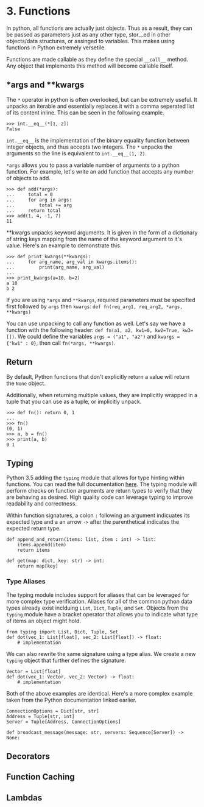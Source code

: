 # 3. Functions

In python, all functions are actually just objects. Thus as a result, they can be passed as parameters just as any other type, stor__ed in other objects/data structures, or assinged to variables. This makes using functions in Python extremely versetile. 

Functions are made callable as they define the special `__call__` method. Any object that implements this method will become callable itself.

## *args and **kwargs
The `*` operator in python is often overlooked, but can be extremely useful. It unpacks an iterable and essentially replaces it with a comma seperated list of its content inline. This can be seen in the following example.

```
>>> int.__eq__(*[1, 2])
False
```
`int.__eq__` is the implementation of the binary equality function between integer objects, and thus accepts two integers. The `*` unpacks the arguments so the line is equivalent to `int.__eq__(1, 2)`.

`*args` allows you to pass a variable number of arguments to a python function. For example, let's write an add function that accepts any number of objects to add.
```
>>> def add(*args):
...     total = 0
...     for arg in args:
...         total += arg
...     return total 
>>> add(1, 4, -1, 7)
11
```
**kwargs unpacks keyword arguments. It is given in the form of a dictionary of string keys mapping from the name of the keyword argument to it's value. Here's an example to demonstrate this.
```
>>> def print_kwargs(**kwargs):
...     for arg_name, arg_val in kwargs.items():
...         print(arg_name, arg_val)
... 
>>> print_kwargs(a=10, b=2)
a 10
b 2
```

If you are using `*args` and `**kwargs`, required parameters must be specified first followed by `args` then `kwargs`: `def fn(req_arg1, req_arg2, *args, **kwargs)` 

You can use unpacking to call any function as well. Let's say we have a function with the following header: `def fn(a1, a2, kw1=0, kw2=True, kw3=[])`. We could define the variables `args = ("a1", "a2")` and `kwargs = {"kw1" : 0}`, then call `fn(*args, **kwargs)`.

## Return
By default, Python functions that don't explicitly return a value will return the `None` object.

Additionally, when returning multiple values, they are implicitly wrapped in a tuple that you can use as a tuple, or implicitly unpack.
```
>>> def fn(): return 0, 1
... 
>>> fn()
(0, 1)
>>> a, b = fn()
>>> print(a, b)
0 1
```

## Typing
Python 3.5 adding the `typing` module that allows for type hinting within functions. You can read the full documentation [here](https://docs.python.org/3/library/typing.html). The typing module will perform checks on function arguments are return types to verify that they are behaving as desired. High quality code can leverage typing to improve readability and correctness.

Within function signatures, a colon `:` following an argument indicuates its expected type and a an arrow `->` after the parenthetical indicates the expected return type. 
```
def append_and_return(items: list, item : int) -> list:
    items.append(item)
    return items

def get(map: dict, key: str) -> int:
    return map[key]
```

### Type Aliases
The typing module includes support for aliases that can be leveraged for more complex type verification. Aliases for all of the common python data types already exist inclduing `List`, `Dict`, `Tuple`, and `Set`. Objects from the `typing` module have a bracket operator that allows you to indicate what type of items an object might hold.
```
from typing import List, Dict, Tuple, Set
def dot(vec_1: List[float], vec_2: List[float]) -> float:
    # implementation
```
We can also rewrite the same signature using a type alias. We create a new `typing` object that further defines the signature. 
```
Vector = List[float]
def dot(vec_1: Vector, vec_2: Vector) -> float:
    # implementation
```
Both of the above examples are identical. Here's a more complex example taken from the Python documentation linked earlier.
```
ConnectionOptions = Dict[str, str]
Address = Tuple[str, int]
Server = Tuple[Address, ConnectionOptions]

def broadcast_message(message: str, servers: Sequence[Server]) -> None:
```




## Decorators

## Function Caching

## Lambdas
